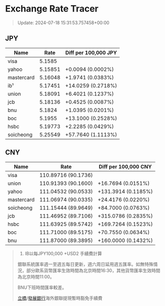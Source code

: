 # Exchange Rate Tracer

> Update: 2024-07-18 15:31:53.757458+00:00

## JPY

| Name       |    Rate | Diff per 100,000 JPY   |
|------------|---------|------------------------|
| visa       | 5.1585  |                        |
| yahoo      | 5.15851 | +0.0094 (0.0002%)      |
| mastercard | 5.16048 | +1.9741 (0.0383%)      |
| ib¹        | 5.17451 | +14.0259 (0.2718%)     |
| union      | 5.18091 | +6.4021 (0.1237%)      |
| jcb        | 5.18136 | +0.4525 (0.0087%)      |
| bnu        | 5.1824  | +1.0395 (0.0201%)      |
| boc        | 5.1955  | +13.1000 (0.2528%)     |
| hsbc       | 5.19773 | +2.2285 (0.0429%)      |
| soicheong  | 5.25549 | +57.7640 (1.1113%)     |

## CNY

| Name       | Rate                | Diff per 100,000 CNY   |
|------------|---------------------|------------------------|
| visa       | 110.89716	(90.1736) |                        |
| union      | 110.91393	(90.1600) | +16.7694 (0.0151%)     |
| yahoo      | 111.04532	(90.0533) | +131.3914 (0.1185%)    |
| mastercard | 111.06974	(90.0335) | +24.4176 (0.0220%)     |
| soicheong  | 111.15444	(89.9649) | +84.7000 (0.0763%)     |
| jcb        | 111.46952	(89.7106) | +315.0786 (0.2835%)    |
| hsbc       | 111.63925	(89.5742) | +169.7264 (0.1523%)    |
| boc        | 111.71000	(89.5175) | +70.7550 (0.0634%)     |
| bnu        | 111.87000	(89.3895) | +160.0000 (0.1432%)    |


> 1. IB以每JPY100,000 +USD2 手續費計算
>
> 銀聯系統匯率週一至週五每日更新，週六周日延用週五匯率。如無特殊情況，部分歐系貨幣匯率生效時間為北京時間16:30，其他貨幣匯率生效時間為北京時間11:00。
>
> BNU下班時間匯率較差。
>
> [立橋](https://www.wlbank.com.mo/uploads/ueditor/file/20181211/1544536513900230.pdf)/[發展銀行](https://www.mdb.com.mo/Service_Charges_20230728.pdf)海外銀聯提現暫時豁免手續費

